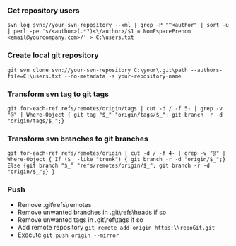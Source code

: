 ### Get repository users
`svn log svn://your-svn-repository --xml | grep -P "^<author" | sort -u | perl -pe 's/<author>(.*?)<\/author>/$1 = NomEspacePrenom <email@yourcompany.com>/' > C:\users.txt`
### Create local git repository
`git svn clone svn://your-svn-repository C:\your\.git\path --authors-file=C:\users.txt --no-metadata -s your-repository-name`
### Transform svn tag to git tags
`git for-each-ref refs/remotes/origin/tags | cut -d / -f 5- | grep -v "@" | Where-Object { git tag "$_" "origin/tags/$_"; git branch -r -d "origin/tags/$_";}`
### Transform svn branches to git branches
`git for-each-ref refs/remotes/origin | cut -d / -f 4- | grep -v "@" | Where-Object { If ($_ -like "trunk") { git branch -r -d "origin/$_";} Else {git branch "$_" "refs/remotes/origin/$_"; git branch -r -d "origin/$_";} }`
### Push
- Remove .git\refs\remotes
- Remove unwanted branches in .git\refs\heads if so
- Remove unwanted tags in .git\ref\tags if so
- Add remote repository `git remote add origin https:\\repoGit.git`
- Execute `git push origin --mirror`
